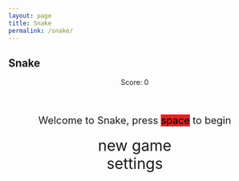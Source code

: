 ```yaml
---
layout: page
title: Snake    
permalink: /snake/
---
```


<style>
    body {}
    .wrap {
        margin-left: auto;
        margin-right: auto;
    }
    canvas {
        display: none;
        border-style: solid;
        border-width: 20px;
        border-color: rgb(51, 204, 51);
    }
    canvas:focus {
        outline: none;
    }
    #gameover p, #setting p, #menu p {
        font-size: 20px;
    }
    #gameover a, #setting a, #menu a {
        font-size: 30px;
        display: block;
    }
    #gameover a:hover, #setting a:hover, #menu a:hover {
        cursor: pointer;
    }
    #gameover a:hover::before, #setting a:hover::before, #menu a:hover::before {
        content: ">";
        margin-right: 10px;
    }
    #menu {
        display: block;
    }
    #gameover {
        display: none;
    }
    #setting {
        display: none;
    }
    #setting input {
        display: none;
    }
    #setting label {
        cursor: pointer;
    }
    #setting input:checked + label {
        background-color: #FFF;
        color: #000
    }
</style>

<h2>Snake</h2>
<div class="container">
    <header class="pb-3 mb-4 border-bottom border-primary text-dark">
        <p class="fs-4">Score: <span id="score_value">0</span></p>
    </header>
    <div class="container bg-secondary" style="text-align:center;">
        <div id="menu" class="py-4 text-light">
            <p>Welcome to Snake, press <span style="background-color: rgb(220,37,37); color: #000000">space</span> to begin</p>
            <a id="new_game" class="link-alert">new game</a>
            <a id="setting_menu" class="link-alert">settings</a>
        </div>
        <div id="gameover" class="py-4 text-light">
            <p>Game Over, press <span style="background-color:rgb(220, 37, 37); color: #000000">space</span> to try again</p>
            <a id="new_game1" class="link-alert">new game</a>
            <a id="setting_menu1" class="link-alert">settings</a>
        </div>
        <canvas id="snake" class="wrap" width="400" height="400" tabindex="1"></canvas>
        <div id="setting" class="py-4 text-light">
            <p>Settings Screen, press <span style="background-color:rgb(220, 37, 37); color: #000000">space</span> to go back to playing</p>
            <a id="new_game2" class="link-alert">new game</a>
            <br>
            <p>Speed:
                <input id="speed1" type="radio" name="speed" value="120" checked />
                <label for="speed1">Slow</label>
                <input id="speed2" type="radio" name="speed" value="75" />
                <label for="speed2">Normal</label>
                <input id="speed3" type="radio" name="speed" value="35" />
                <label for="speed3">Fast</label>
            </p>
            <p>Wall:
                <input id="wallon" type="radio" name="wall" value="1" checked />
                <label for="wallon">On</label>
                <input id="walloff" type="radio" name="wall" value="0" />
                <label for="walloff">Off</label>
            </p>
        </div>
    </div>
</div>

<script>
(function () {
    const canvas = document.getElementById("snake");
    const ctx = canvas.getContext("2d");
    const SCREEN_SNAKE = 0;
    const screen_snake = document.getElementById("snake");
    const ele_score = document.getElementById("score_value");
    const speed_setting = document.getElementsByName("speed");
    const wall_setting = document.getElementsByName("wall");
    const SCREEN_MENU = -1, SCREEN_GAME_OVER = 1, SCREEN_SETTING = 2;
    const screen_menu = document.getElementById("menu");
    const screen_game_over = document.getElementById("gameover");
    const screen_setting = document.getElementById("setting");
    const button_new_game = document.getElementById("new_game");
    const button_new_game1 = document.getElementById("new_game1");
    const button_new_game2 = document.getElementById("new_game2");
    const button_setting_menu = document.getElementById("setting_menu");
    const button_setting_menu1 = document.getElementById("setting_menu1");

    const BLOCK = 20;
    let SCREEN = SCREEN_MENU;
    let snake;
    let snake_dir;
    let snake_next_dir;
    let snake_speed;
    let food = { x: 0, y: 0 };
    let score;
    let wall;

    // Load tennis racket image
    const tennisRacketImage = new Image();
    tennisRacketImage.src = "https://github.com/user-attachments/assets/ed018364-1285-4b1e-8735-8c777c8e68da";

    const tennisBallImage = new Image();
    tennisBallImage.src = "https://github.com/user-attachments/assets/acecd130-1e17-4bd1-a589-15e57dec2b8b";

    let showScreen = function (screen_opt) {
        SCREEN = screen_opt;
        switch (screen_opt) {
            case SCREEN_SNAKE:
                screen_snake.style.display = "block";
                screen_menu.style.display = "none";
                screen_setting.style.display = "none";
                screen_game_over.style.display = "none";
                break;
            case SCREEN_GAME_OVER:
                screen_snake.style.display = "block";
                screen_menu.style.display = "none";
                screen_setting.style.display = "none";
                screen_game_over.style.display = "block";
                break;
            case SCREEN_SETTING:
                screen_snake.style.display = "none";
                screen_menu.style.display = "none";
                screen_setting.style.display = "block";
                screen_game_over.style.display = "none";
                break;
        }
    };

    window.onload = function () {
        button_new_game.onclick = function () { newGame(); };
        button_new_game1.onclick = function () { newGame(); };
        button_new_game2.onclick = function () { newGame(); };
        button_setting_menu.onclick = function () { showScreen(SCREEN_SETTING); };
        button_setting_menu1.onclick = function () { showScreen(SCREEN_SETTING); };

        setSnakeSpeed(150);
        for (let i = 0; i < speed_setting.length; i++) {
            speed_setting[i].addEventListener("click", function () {
                for (let i = 0; i < speed_setting.length; i++) {
                    if (speed_setting[i].checked) {
                        setSnakeSpeed(speed_setting[i].value);
                    }
                }
            });
        }

        setWall(1);
        for (let i = 0; i < wall_setting.length; i++) {
            wall_setting[i].addEventListener("click", function () {
                for (let i = 0; i < wall_setting.length; i++) {
                    if (wall_setting[i].checked) {
                        setWall(wall_setting[i].value);
                    }
                }
            });
        }

        window.addEventListener("keydown", function (evt) {
            if (evt.code === "Space" && SCREEN !== SCREEN_SNAKE)
                newGame();
        }, true);
    };

    let mainLoop = function () {
        let _x = snake[0].x;
        let _y = snake[0].y;
        snake_dir = snake_next_dir;
        switch (snake_dir) {
            case 0: _y--; break;
            case 1: _x++; break;
            case 2: _y++; break;
            case 3: _x--; break;
        }
        snake.pop();
        snake.unshift({ x: _x, y: _y });

        if (wall === 1) {
            if (snake[0].x < 0 || snake[0].x === canvas.width / BLOCK || snake[0].y < 0 || snake[0].y === canvas.height / BLOCK) {
                showScreen(SCREEN_GAME_OVER);
                return;
            }
        } else {
            for (let i = 0, x = snake.length; i < x; i++) {
                if (snake[i].x < 0) {
                    snake[i].x = snake[i].x + (canvas.width / BLOCK);
                }
                if (snake[i].x === canvas.width / BLOCK) {
                    snake[i].x = snake[i].x - (canvas.width / BLOCK);
                }
                if (snake[i].y < 0) {
                    snake[i].y = snake[i].y + (canvas.height / BLOCK);
                }
                if (snake[i].y === canvas.height / BLOCK) {
                    snake[i].y = snake[i].y - (canvas.height / BLOCK);
                }
            }
        }

        for (let i = 1; i < snake.length; i++) {
            if (snake[0].x === snake[i].x && snake[0].y === snake[i].y) {
                showScreen(SCREEN_GAME_OVER);
                return;
            }
        }

        if (checkBlock(snake[0].x, snake[0].y, food.x, food.y)) {
            snake[snake.length] = { x: snake[0].x, y: snake[0].y };
            altScore(++score);
            addFood();
        }

        ctx.beginPath();
        ctx.fillStyle = "lightgreen";
        ctx.fillRect(0, 0, canvas.width, canvas.height);

        // Draw the head as a tennis racket
        ctx.drawImage(tennisRacketImage, snake[0].x * BLOCK, snake[0].y * BLOCK, BLOCK, BLOCK);

        // Draw the rest of the snake
        for (let i = 1; i < snake.length; i++) {
            activeDot(snake[i].x, snake[i].y);
        }

        ctx.drawImage(tennisBallImage, food.x * BLOCK, food.y * BLOCK, BLOCK, BLOCK);

        setTimeout(mainLoop, snake_speed);
    };

    let newGame = function () {
        showScreen(SCREEN_SNAKE);
        screen_snake.focus();
        score = 0;
        altScore(score);
        snake = [];
        snake.push({ x: 0, y: 15 });
        snake_next_dir = 1;
        addFood();
        canvas.onkeydown = function (evt) {
            changeDir(evt.keyCode);
        };
        mainLoop();
    };

    let changeDir = function (key) {
        switch (key) {
            case 37:
                if (snake_dir !== 1)
                    snake_next_dir = 3;
                break;
            case 38:
                if (snake_dir !== 2)
                    snake_next_dir = 0;
                break;
            case 39:
                if (snake_dir !== 3)
                    snake_next_dir = 1;
                break;
            case 40:
                if (snake_dir !== 0)
                    snake_next_dir = 2;
                break;
        }
    };

    let activeDot = function (x, y) {
        ctx.fillStyle = "#33CC33";
        ctx.fillRect(x * BLOCK, y * BLOCK, BLOCK, BLOCK);
    };

    let addFood = function () {
        food.x = Math.floor(Math.random() * ((canvas.width / BLOCK) - 1));
        food.y = Math.floor(Math.random() * ((canvas.height / BLOCK) - 1));
        for (let i = 0; i < snake.length; i++) {
            if (checkBlock(food.x, food.y, snake[i].x, snake[i].y)) {
                addFood();
            }
        }
    };

    let checkBlock = function (x, y, _x, _y) {
        return (x === _x && y === _y);
    };

    let altScore = function (score_val) {
        ele_score.innerHTML = String(score_val);
    };

    let setSnakeSpeed = function (speed_value) {
        snake_speed = speed_value;
    };

    let setWall = function (wall_value) {
        wall = wall_value;
    };
})();
</script>
